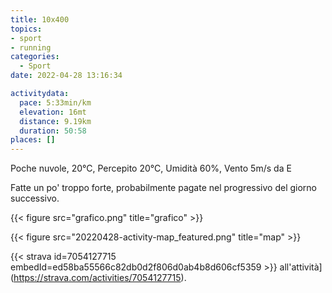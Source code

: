 ```yaml
---
title: 10x400
topics:
- sport
- running
categories: 
  - Sport
date: 2022-04-28 13:16:34

activitydata:
  pace: 5:33min/km
  elevation: 16mt
  distance: 9.19km
  duration: 50:58
places: []
---
```


Poche nuvole, 20°C, Percepito 20°C, Umidità 60%, Vento 5m/s da E

<!--more-->

Fatte un po' troppo forte, probabilmente pagate nel progressivo del giorno successivo.

{{< figure src="grafico.png" title="grafico" >}}

{{<  figure src="20220428-activity-map_featured.png" title="map" >}}

{{< strava id=7054127715 embedId=ed58ba55566c82db0d2f806d0ab4b8d606cf5359 >}} all'attività](https://strava.com/activities/7054127715).
